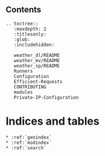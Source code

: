 
```{include} README.md
```

## Contents

```{eval-rst}
.. toctree::
   :maxdepth: 2
   :titlesonly:
   :glob:
   :includehidden:

   weather_dl/README
   weather_mv/README
   weather_sp/README
   Runners
   Configuration
   Efficient-Requests
   CONTRIBUTING
   modules
   Private-IP-Configuration
```




# Indices and tables
```{eval-rst}
* :ref:`genindex`
* :ref:`modindex`
* :ref:`search`
```